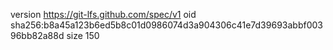 version https://git-lfs.github.com/spec/v1
oid sha256:b8a45a123b6ed5b8c01d0986074d3a904306c41e7d39693abbf00396bb82a88d
size 150
